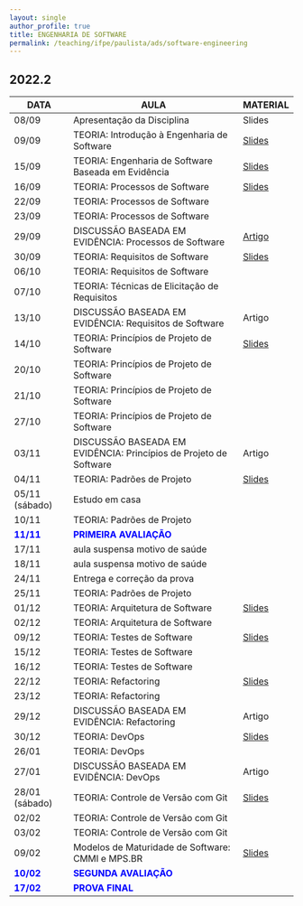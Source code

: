 ```yaml
---
layout: single
author_profile: true
title: ENGENHARIA DE SOFTWARE
permalink: /teaching/ifpe/paulista/ads/software-engineering
---
```


## 2022.2

|DATA|AULA|MATERIAL|
|---|---|---|
| 08/09 | Apresentação da Disciplina | Slides | 
| 09/09 | TEORIA: Introdução à Engenharia de Software | <a href="https://docs.google.com/presentation/d/1AYyIKxBV2FasXLQYF5Jj4pbkyRpwYLh1vgLhXDc6_Bk/edit" target="_blank">Slides</a> | 
| 15/09 | TEORIA: Engenharia de Software Baseada em Evidência | <a href=" https://docs.google.com/presentation/d/1VC-ych2Ph0V_53g6oSFv2oEa58nzyo_Giyv5Xe3UfYw/edit?usp=sharing" target="_blank">Slides</a> |
| 16/09 | TEORIA: Processos de Software | <a href="https://docs.google.com/presentation/d/1lUlZ97iXmMJobH7ULTfAY-qsjS8Mca8devYfpQad1ps/edit" target="_blank">Slides</a> | 
| 22/09 | TEORIA: Processos de Software |  | 
| 23/09 | TEORIA: Processos de Software |  | 
| 29/09 | DISCUSSÃO BASEADA EM EVIDÊNCIA: Processos de Software | <a href="https://www.cin.ufpe.br/~in1037/AllFinal/SE40%20Hossain%202009.pdf" target="_blank">Artigo</a> | 
| 30/09 | TEORIA: Requisitos de Software | <a href="" target="_blank">Slides</a> | 
| 06/10 | TEORIA: Requisitos de Software |  | 
| 07/10 | TEORIA: Técnicas de Elicitação de Requisitos |  | 
| 13/10 | DISCUSSÃO BASEADA EM EVIDÊNCIA: Requisitos de Software | Artigo | 
| 14/10 | TEORIA: Princípios de Projeto de Software | <a href="https://docs.google.com/presentation/d/1QK9PNf7F4jv4cNDEGdB54z7YZV7uOYg-QO6FN2YUYtk/edit" target="_blank">Slides</a> | 
| 20/10 | TEORIA: Princípios de Projeto de Software |  | 
| 21/10 | TEORIA: Princípios de Projeto de Software |  | 
| 27/10 | TEORIA: Princípios de Projeto de Software |  | 
| 03/11 | DISCUSSÃO BASEADA EM EVIDÊNCIA: Princípios de Projeto de Software | Artigo | 
| 04/11 | TEORIA: Padrões de Projeto | <a href="https://docs.google.com/presentation/d/1bfC86OOt-9jpPO5Y6hB6XeLl69mVXAhKkwGduZglCPo/edit" target="_blank">Slides</a> | 
| 05/11 (sábado) | Estudo em casa |  | 
| 10/11 | TEORIA: Padrões de Projeto |  | 
| <span style="color:blue">**11/11**</span> | <span style="color:blue">**PRIMEIRA AVALIAÇÃO**</span> | | 
| 17/11 | aula suspensa motivo de saúde |  | 
| 18/11 | aula suspensa motivo de saúde |  | 
| 24/11 | Entrega e correção da prova | | 
| 25/11 | TEORIA: Padrões de Projeto | | 
| 01/12 | TEORIA: Arquitetura de Software | <a href="" target="_blank">Slides</a> | 
| 02/12 | TEORIA: Arquitetura de Software |  | 
| 09/12 | TEORIA: Testes de Software | <a href="" target="_blank">Slides</a> | 
| 15/12 | TEORIA: Testes de Software |  | 
| 16/12 | TEORIA: Testes de Software |  | 
| 22/12 | TEORIA: Refactoring | <a href="" target="_blank">Slides</a> | 
| 23/12 | TEORIA: Refactoring |  | 
| 29/12 | DISCUSSÃO BASEADA EM EVIDÊNCIA: Refactoring | Artigo | 
| 30/12 | TEORIA: DevOps | <a href="" target="_blank">Slides</a> | 
| 26/01 | TEORIA: DevOps |  | 
| 27/01 | DISCUSSÃO BASEADA EM EVIDÊNCIA: DevOps | Artigo | 
| 28/01 (sábado) | TEORIA: Controle de Versão com Git | <a href="" target="_blank">Slides</a> | 
| 02/02 | TEORIA: Controle de Versão com Git |  | 
| 03/02 | TEORIA: Controle de Versão com Git |  | 
| 09/02 | Modelos de Maturidade de Software: CMMI e MPS.BR | <a href="" target="_blank">Slides</a> | 
| <span style="color:blue">**10/02**</span> | <span style="color:blue">**SEGUNDA AVALIAÇÃO**</span> | | 
| <span style="color:blue">**17/02**</span> | <span style="color:blue">**PROVA FINAL**</span>
